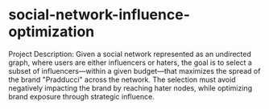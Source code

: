 # social-network-influence-optimization
Project Description:
Given a social network represented as an undirected graph, where users are either influencers or haters, the goal is to select a subset of influencers—within a given budget—that maximizes the spread of the brand "Pradducci" across the network. The selection must avoid negatively impacting the brand by reaching hater nodes, while optimizing brand exposure through strategic influence.

